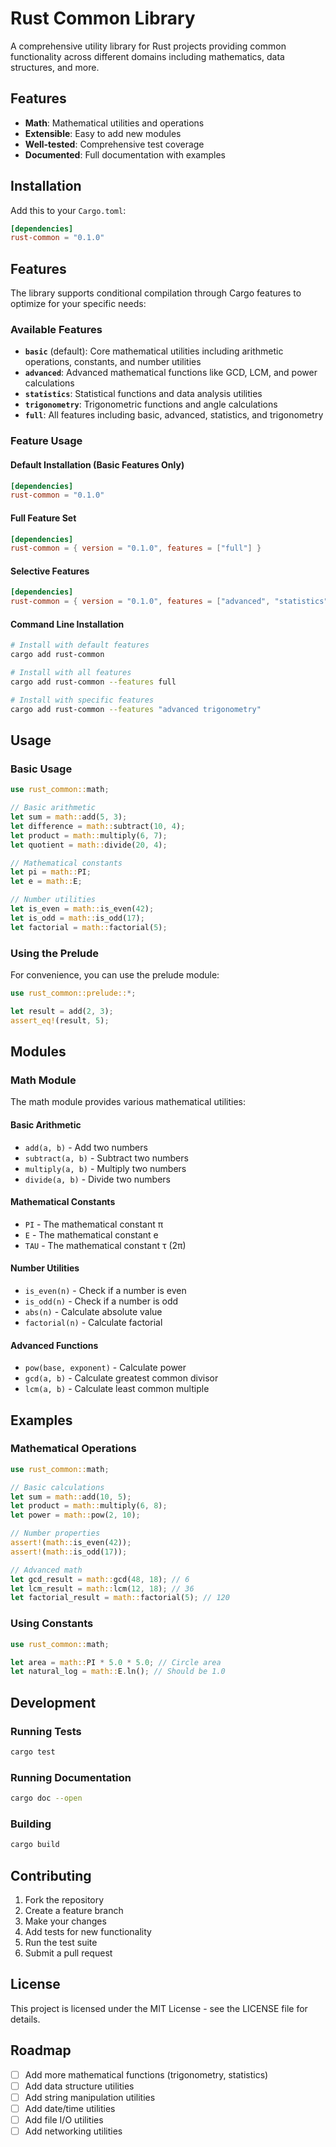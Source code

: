 # Rust Common Library

A comprehensive utility library for Rust projects providing common functionality across different domains including mathematics, data structures, and more.

## Features

- **Math**: Mathematical utilities and operations
- **Extensible**: Easy to add new modules
- **Well-tested**: Comprehensive test coverage
- **Documented**: Full documentation with examples

## Installation

Add this to your `Cargo.toml`:

```toml
[dependencies]
rust-common = "0.1.0"
```

## Features

The library supports conditional compilation through Cargo features to optimize for your specific needs:

### Available Features

- **`basic`** (default): Core mathematical utilities including arithmetic operations, constants, and number utilities
- **`advanced`**: Advanced mathematical functions like GCD, LCM, and power calculations
- **`statistics`**: Statistical functions and data analysis utilities
- **`trigonometry`**: Trigonometric functions and angle calculations
- **`full`**: All features including basic, advanced, statistics, and trigonometry

### Feature Usage

#### Default Installation (Basic Features Only)

```toml
[dependencies]
rust-common = "0.1.0"
```

#### Full Feature Set

```toml
[dependencies]
rust-common = { version = "0.1.0", features = ["full"] }
```

#### Selective Features

```toml
[dependencies]
rust-common = { version = "0.1.0", features = ["advanced", "statistics"] }
```

#### Command Line Installation

```bash
# Install with default features
cargo add rust-common

# Install with all features
cargo add rust-common --features full

# Install with specific features
cargo add rust-common --features "advanced trigonometry"
```

## Usage

### Basic Usage

```rust
use rust_common::math;

// Basic arithmetic
let sum = math::add(5, 3);
let difference = math::subtract(10, 4);
let product = math::multiply(6, 7);
let quotient = math::divide(20, 4);

// Mathematical constants
let pi = math::PI;
let e = math::E;

// Number utilities
let is_even = math::is_even(42);
let is_odd = math::is_odd(17);
let factorial = math::factorial(5);
```

### Using the Prelude

For convenience, you can use the prelude module:

```rust
use rust_common::prelude::*;

let result = add(2, 3);
assert_eq!(result, 5);
```

## Modules

### Math Module

The math module provides various mathematical utilities:

#### Basic Arithmetic

- `add(a, b)` - Add two numbers
- `subtract(a, b)` - Subtract two numbers
- `multiply(a, b)` - Multiply two numbers
- `divide(a, b)` - Divide two numbers

#### Mathematical Constants

- `PI` - The mathematical constant π
- `E` - The mathematical constant e
- `TAU` - The mathematical constant τ (2π)

#### Number Utilities

- `is_even(n)` - Check if a number is even
- `is_odd(n)` - Check if a number is odd
- `abs(n)` - Calculate absolute value
- `factorial(n)` - Calculate factorial

#### Advanced Functions

- `pow(base, exponent)` - Calculate power
- `gcd(a, b)` - Calculate greatest common divisor
- `lcm(a, b)` - Calculate least common multiple

## Examples

### Mathematical Operations

```rust
use rust_common::math;

// Basic calculations
let sum = math::add(10, 5);
let product = math::multiply(6, 8);
let power = math::pow(2, 10);

// Number properties
assert!(math::is_even(42));
assert!(math::is_odd(17));

// Advanced math
let gcd_result = math::gcd(48, 18); // 6
let lcm_result = math::lcm(12, 18); // 36
let factorial_result = math::factorial(5); // 120
```

### Using Constants

```rust
use rust_common::math;

let area = math::PI * 5.0 * 5.0; // Circle area
let natural_log = math::E.ln(); // Should be 1.0
```

## Development

### Running Tests

```bash
cargo test
```

### Running Documentation

```bash
cargo doc --open
```

### Building

```bash
cargo build
```

## Contributing

1. Fork the repository
2. Create a feature branch
3. Make your changes
4. Add tests for new functionality
5. Run the test suite
6. Submit a pull request

## License

This project is licensed under the MIT License - see the LICENSE file for details.

## Roadmap

- [ ] Add more mathematical functions (trigonometry, statistics)
- [ ] Add data structure utilities
- [ ] Add string manipulation utilities
- [ ] Add date/time utilities
- [ ] Add file I/O utilities
- [ ] Add networking utilities
